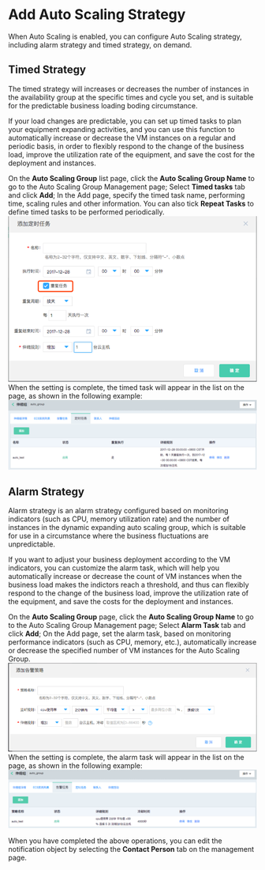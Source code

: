 # Add Auto Scaling Strategy

When Auto Scaling is enabled, you can configure Auto Scaling strategy, including alarm strategy and timed strategy, on demand.

## Timed Strategy

The timed strategy will increases or decreases the number of instances in the availability group at the specific times and cycle you set, and is suitable for the predictable business loading boding circumstance.

If your load changes are predictable, you can set up timed tasks to plan your equipment expanding activities, and you can use this function to automatically increase or decrease the VM instances on a regular and periodic basis, in order to flexibly respond to the change of the business load, improve the utilization rate of the equipment, and save the cost for the deployment and instances.

On the **Auto Scaling Group** list page, click the **Auto Scaling Group Name** to go to the Auto Scaling Group Management page; 
Select **Timed tasks** tab and click **Add**; 
In the Add page, specify the timed task name, performing time, scaling rules and other information. You can also tick **Repeat Tasks** to define timed tasks to be performed periodically.
![Search 1](https://github.com/jdcloudcom/cn/blob/AutoScaling/image/Elastic-Compute/Autoscaling/%E5%BF%AB%E9%80%9F%E5%85%A5%E9%97%A86.png)
When the setting is complete, the timed task will appear in the list on the page, as shown in the following example:
![Search 1](https://github.com/jdcloudcom/cn/blob/AutoScaling/image/Elastic-Compute/Autoscaling/%E5%BF%AB%E9%80%9F%E5%85%A5%E9%97%A87.png)
## Alarm Strategy

Alarm strategy is an alarm strategy configured based on monitoring indicators (such as CPU, memory utilization rate) and the number of instances in the dynamic expanding auto scaling group, which is suitable for use in a circumstance where the business fluctuations are unpredictable.

If you want to adjust your business deployment according to the VM indicators, you can customize the alarm task, which will help you automatically increase or decrease the count of VM instances when the business load makes the indictors reach a threshold, and thus can flexibly respond to the change of the business load, improve the utilization rate of the equipment, and save the costs for the deployment and instances.

On the **Auto Scaling Group** page, click the **Auto Scaling Group Name** to go to the Auto Scaling Group Management page; 
Select **Alarm Task** tab and click **Add**; 
On the Add page, set the alarm task, based on monitoring performance indicators (such as CPU, memory, etc.), automatically increase or decrease the specified number of VM instances for the Auto Scaling Group.
![Search 1](https://github.com/jdcloudcom/cn/blob/AutoScaling/image/Elastic-Compute/Autoscaling/%E5%BF%AB%E9%80%9F%E5%85%A5%E9%97%A88%20.png)
When the setting is complete, the alarm task will appear in the list on the page, as shown in the following example:
![Search 1](https://github.com/jdcloudcom/cn/blob/AutoScaling/image/Elastic-Compute/Autoscaling/%E5%BF%AB%E9%80%9F%E5%85%A5%E9%97%A89.png)

When you have completed the above operations, you can edit the notification object by selecting the **Contact Person** tab on the management page.
